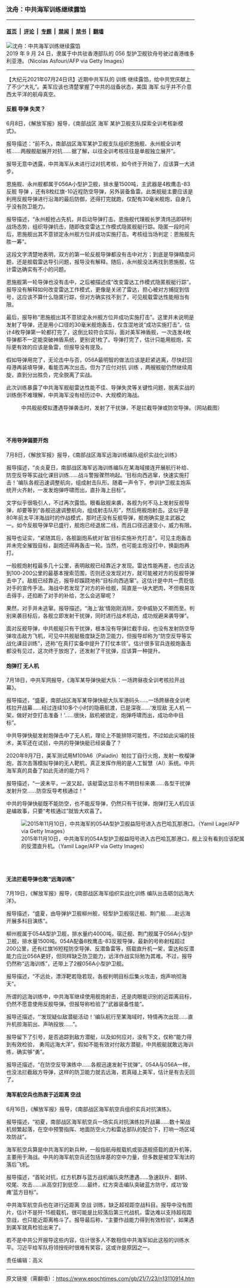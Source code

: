 ### 沈舟：中共海军训练继续露馅

---

#### [首页](../../../..?n13110914) &nbsp;|&nbsp; [评论](../../../../../epoch-comment?n13110914) &nbsp;|&nbsp; [专题](../../../../../epoch-special?n13110914) &nbsp;|&nbsp; [禁闻](../../../../../epoch-news?n13110914) &nbsp;|&nbsp; [禁书](../../../../../books?n13110914) &nbsp;|&nbsp; [翻墙](https://github.com/gfw-breaker/nogfw/blob/master/README.md?n13110914)


<div><img alt="沈舟：中共海军训练继续露馅" class="attachment-djy_600_400 size-djy_600_400 wp-post-image" src="https://i.epochtimes.com/assets/uploads/2021/07/id13110926-GettyImages-1170606386-600x400.jpg"/>
<div class="caption">
 2019 年 9 月 24 日，隶属于中共驻香港部队的 056 型护卫舰钦舟号驶过香港维多利亚港。（Nicolas Asfouri/AFP via Getty Images）
</div></div><hr/><div class="post_content" id="artbody" itemprop="articleBody">
 <!-- article content begin -->
 <p>
  【大纪元2021年07月24日讯】近期中共军队的
  <ok href="https://www.epochtimes.com/gb/tag/%E8%AE%AD%E7%BB%83.html">
   训练
  </ok>
  继续露馅，给中共党庆献上了不少“大礼”。美军应该也清楚掌握了中共的战备状态，美国
  <ok href="https://www.epochtimes.com/gb/tag/%E6%B5%B7%E5%86%9B.html">
   海军
  </ok>
  似乎并不介意西太平洋的航母真空。
 </p>
 <h4>
  <strong>
   反舰
   <ok href="https://www.epochtimes.com/gb/tag/%E5%AF%BC%E5%BC%B9.html">
    导弹
   </ok>
   失灵？
  </strong>
 </h4>
 <p>
  6月8日，《解放军报》报导，《南部战区
  <ok href="https://www.epochtimes.com/gb/tag/%E6%B5%B7%E5%86%9B.html">
   海军
  </ok>
  某护卫舰支队探索全训考核新模式》。
 </p>
 <p>
  报导描述：“前不久，南部战区海军某护卫舰支队组织恩施舰、永州舰全训考核……两艘舰艇展开对抗……据了解，以往全训考核往往是单舰独立展开”。
 </p>
 <p>
  报导无意中透露，中共海军从未进行过对抗考核，如今终于开始了，应该算一大进步。
 </p>
 <p>
  恩施舰、永州舰都属于056A小型护卫舰，排水量1500吨，主武器是4枚鹰击-83反舰
  <ok href="https://www.epochtimes.com/gb/tag/%E5%AF%BC%E5%BC%B9.html">
   导弹
  </ok>
  ，还有8枚红旗-10近程防空导弹，另外装备鱼雷。此类舰艇主要应该是利用反舰导弹进行沿海的最后防御，还得打完就跑，仅配有30毫米舰炮，自身几乎没有防卫能力。
 </p>
 <p>
  报导描述，“永州舰抢占先机，并启动导弹打击。恩施舰代理舰长罗清炜迅即研判战场态势，组织导弹抗击，随即改变雷达工作模式隐匿舰艇行踪。隐匿一段时间后，恩施舰出其不意锁定永州舰方位并成功实施打击。考核组当场判定：恩施舰先胜一筹”。
 </p>
 <p>
  这段文字清楚地表明，双方的第一轮反舰导弹都没有击中对方；到底是导弹精度问题，还是舰载雷达导引问题，报导没有解释。随后，永州舰没法再找到恩施舰，估计雷达确实有不小的问题。
 </p>
 <p>
  恩施舰第一轮导弹也没有击中，之后被描述成“改变雷达工作模式隐匿舰艇行踪”。报导没有解释如何改变雷达工作模式，更像是关闭了雷达，担心被对方捕捉到信号，这应该不算什么隐匿行踪，但对方确实找不到了，可见舰载雷达性能相当有限。
 </p>
 <p>
  最后，报导称“恩施舰出其不意锁定永州舰方位并成功实施打击”。这里并未说明是发射了导弹，还是用小口径的30毫米舰炮轰击，仅含混地说“成功实施打击”。估计4枚导弹第一轮都打完了，这倒比较符合实际，面对美军神盾舰，一次连发4枚导弹都不一定能突破神盾系统，更别说1枚了。导弹打完了，估计只能用舰炮，实际更有效的应该是鱼雷，但报导没有提及。
 </p>
 <p>
  假如导弹用完了，无论击中与否，056A最明智的做法应该是赶紧逃离，尽快赶回母港再装填导弹，看能否再次出击。但为了应付对抗
  <ok href="https://www.epochtimes.com/gb/tag/%E8%AE%AD%E7%BB%83.html">
   训练
  </ok>
  ，两艘舰艇仍然继续周旋，直到分出胜负，完全脱离了实战。
 </p>
 <p>
  此次训练暴露了中共海军舰艇雷达性能不佳、导弹失灵等关键性问题，脱离实战的训练倒不难理解，中共海军没有经历过中、大规模的海战。
 </p>
 <figure aria-describedby="caption-attachment-13110929" class="wp-caption aligncenter" id="attachment_13110929" style="width: 600px">
  <ok href="https://i.epochtimes.com/assets/uploads/2021/07/id13110929-China-ship-Ganraodan_20210708.jpg" target="_blank">
   <img alt="" class="size-large wp-image-13110929" src="https://i.epochtimes.com/assets/uploads/2021/07/id13110929-China-ship-Ganraodan_20210708-600x390.jpg"/>
  </ok>
  <br/><figcaption class="wp-caption-text" id="caption-attachment-13110929">
   中共舰艇模拟遭遇导弹袭击时，发射了干扰弹，不是拦截导弹或防空导弹。（网站截图）
  </figcaption><br/>
 </figure><br/>
 <h4>
  <strong>
   不用导弹偏要开炮
  </strong>
 </h4>
 <p>
  7月8日，《解放军报》报导，《南部战区海军远海训练编队组织实战化训练》
 </p>
 <p>
  报导描述，“炎炎夏日，南部战区海军远海训练编队在某海域接连开展航行补给、防空反导等实战化课目训练……战斗警报骤然响起。‘目标向西逃窜，快速实施打击！’编队各舰迅速调整航向，组成射击队形。随着一声令下，参训护卫舰主炮系统开火齐射，一发发炮弹呼啸而出，直扑海上目标”。
 </p>
 <p>
  文字似乎很吸引人，不过再次露馅。眼看敌舰来袭，各舰为何不马上发射反舰导弹，却要等到“各舰迅速调整航向，组成射击队形”，然后用舰炮射击。这似乎是80年前太平洋海战时的作战模式，那时还没有反舰导弹，舰炮确实是主武器之一。如今反舰导弹早已盛行，舰炮已经退居二线，而且口径迅速变小，威力有限。
 </p>
 <p>
  报导也证实，“紧随其后，各舰副炮系统对‘敌’目标实施补充打击”。可见主炮轰击并未完全摧毁目标，副炮还得再轰击一轮。当然，也可能主炮没打中，换副炮再打。
 </p>
 <p>
  一般舰炮射程最多几十公里，表明敌舰已经靠近才发现。雷达性能再差，也应该达到100-200公里的最基本搜索范围，否则还没发现对方，就可能被对方的反舰导弹击中了。敌舰已经靠近，报导却蹊跷地称“目标向西逃窜”。这估计是中共一贯贬低对手的宣传手法。海战中若发现了对方的补给舰，简直是一块大肥肉，不但极易攻击得手，还掐断了对手的补给，怎么会逃窜呢？
 </p>
 <p>
  果然，对手并未逃窜。报导描述，“海上‘敌’情刚刚消除，空中威胁又不期而至。判别来袭目标后，各舰立即发射干扰弹，同时进行战术机动，成功规避来袭导弹”。
 </p>
 <p>
  面对反舰导弹，中共舰艇只有干扰弹，根本没有导弹拦截手段，也没有发射防空导弹攻击敌方飞机，可见中共舰艇极度缺乏防卫能力，但报导却称为“防空反导等实战化课目训练”，还称“在真打实备中提升了打仗本领”。估计很多官兵连舰炮轰击都没有见过，这次终于放炮了，还发射了干扰弹，应该算一种提升。
 </p>
 <h4>
  <strong>
   炮弹打
   <ok href="https://www.epochtimes.com/gb/tag/%E6%97%A0%E4%BA%BA%E6%9C%BA.html">
    无人机
   </ok>
  </strong>
 </h4>
 <p>
  7月18日，中共军网报导，《海军某导弹快艇大队：一场跨昼夜全训考核拉开战幕》。
 </p>
 <p>
  报导描述，“盛夏，南部战区海军某导弹快艇大队军港码头……一场跨昼夜全训考核拉开战幕……经过连续10多个小时的隐蔽航渡，已是深夜……‘发现敌
  <ok href="https://www.epochtimes.com/gb/tag/%E6%97%A0%E4%BA%BA%E6%9C%BA.html">
   无人机
  </ok>
  一架，做好对空打击准备！’……很快，敌机被锁定，炮弹呼啸而出，成功命中目标”。
 </p>
 <p>
  中共导弹快艇发射炮弹击中了无人机，理论上不能排除可能性，不过如此尖端的技术，美军还在试验，中共的导弹快艇已经装备了？
 </p>
 <p>
  2020年9月7日，美军测试用M109A6（Paladin）帕拉丁自行火炮，发射一枚榴弹炮，首次击落模拟导弹的无人靶机，真正发挥作用的是人工智慧（AI）系统。中共海军真的具备了如此先进的能力吗？
 </p>
 <p>
  报导描述，“一波未平，一波又起，该艇雷达显示有不明目标来袭……各型干扰弹发射升空……防空反导考核通过！”
 </p>
 <p>
  中共的导弹快艇既不能防空，也不能反导弹，仍然只有干扰弹，炮弹打无人机应该是编故事，只要“考核通过”就皆大欢喜了。
 </p>
 <figure aria-describedby="caption-attachment-13110932" class="wp-caption alignnone" id="attachment_13110932" style="width: 600px">
  <ok href="https://i.epochtimes.com/assets/uploads/2021/07/id13110932-GettyImages-496508808.jpg" target="_blank">
   <img alt="2015年11月10日，中共海军的054A型护卫舰益阳号进入古巴哈瓦那港口。（Yamil Lage/AFP via Getty Images）" class="size-large wp-image-13110932" src="https://i.epochtimes.com/assets/uploads/2021/07/id13110932-GettyImages-496508808-600x343.jpg"/>
  </ok>
  <br/><figcaption class="wp-caption-text" id="caption-attachment-13110932">
   2015年11月10日，中共海军的054A型护卫舰益阳号进入古巴哈瓦那港口，舰上没有看到应该配属的反潜直升机。（Yamil Lage/AFP via Getty Images）
  </figcaption><br/>
 </figure><br/>
 <h4>
  <strong>
   无法拦截导弹也敢“远海训练”
  </strong>
 </h4>
 <p>
  7月19日，《解放军报》报导，《南部战区海军组织实战化训练 编队出击砺剑远海大洋》。
 </p>
 <p>
  报导描述，“盛夏，由导弹护卫舰柳州舰，轻型护卫舰宿迁舰、荆门舰……赴远海开展多科目演练”。
 </p>
 <p>
  柳州舰属于054A型护卫舰，排水量约4000吨，宿迁舰、荆门舰属于056A小型护卫舰，排水量1500吨。054A配备8枚鹰击-83反舰导弹，最新的号称射程超过200公里，还有红旗16短程防空导弹、反潜鱼雷等，搭载直升机一架，雷达和反潜能力应比056A更好，但同样缺乏防卫能力，远洋作战实际勉为其难。不过，报导仍然称“远海训练”，还带上了2艘056A小型护卫舰。
 </p>
 <p>
  报导描述，“不远处，漂浮靶若隐若现，各舰判明目标后集火攻击，炮声响彻海天”。
 </p>
 <p>
  所谓的远海训练中，中共海军继续使用舰炮射击，还是肉眼能识别的近距离目标，仍然不愿意使用反舰导弹。但报导称检验了“武器装备性能”。
 </p>
 <p>
  报导还描述，“‘发现疑似敌潜艇活动！’编队航行至某海域时，特情再次出现……直升机掠海前出、声呐投放……”。
 </p>
 <p>
  报导留下了引号，是否追踪到敌方潜艇，以及如何应对，没有下文，仅称“能力得到有效检验， 勇闯远海大洋”。假如不能有效对付敌方潜艇，中共舰艇就敢远海训练，确实够“勇”。
 </p>
 <p>
  报导还描述，“在防空反导演练中……各舰迅速发射干扰弹”。054A与056A一样，也没法拦截敌方导弹，这样的防卫能力就去远海，若真碰上美军，估计是有去无回了。
 </p>
 <h4>
  <strong>
   海军航空兵也热衷于近距离
   <ok href="https://www.epochtimes.com/gb/tag/%E7%A9%BA%E6%88%98.html">
    空战
   </ok>
  </strong>
 </h4>
 <p>
  6月16日，《解放军报》报导，《南部战区海军航空兵组织实兵对抗演练》。
 </p>
 <p>
  报导描述，“初夏，南部战区海军航空兵一场实兵对抗演练拉开战幕……数十架战机频繁起落，在空中预警指挥、地面防空火力和雷达部队的配合下，打响一场区域攻防战”。
 </p>
 <p>
  海军航空兵算是中共海军的新兵种，一般指航母舰载机或驱逐舰搭载的直升机等，主要用于海战。中共的海军航空兵还包括岸基的空中力量，但多数是被空军淘汰的落后飞机。
 </p>
 <p>
  报导描述，“首轮对抗，红方机群与蓝方战机编队突然遭遇……急速跃升、翻转、咬尾、攻击……从高空打到低空……最终，红方突击编队突破蓝方防守，成功‘毁瘫’蓝方目标”。
 </p>
 <p>
  中共海军航空兵也在进行近距离
  <ok href="https://www.epochtimes.com/gb/tag/%E7%A9%BA%E6%88%98.html">
   空战
  </ok>
  训练，缺乏超视距空战科目。报导中没有图片，估计不是歼-15舰载机，很可能是比较落后第三代战机，雷达难以支持超视距空战，也只能近距离格斗了。报导最后称，“主要作战能力得到有效检验”，如果遇到美军就真检验出来了。
 </p>
 <p>
  若不是中共公开报导这些内容，估计很多人不敢相信中共海军如此这般的训练水平。习近平给军队将领授衔时很难有笑容，这或许是原因之一。
 </p>
 <p>
  责任编辑：高义
 </p>
 <!-- article content end -->
 <div id="below_article_ad">
 </div>
</div>


---

原文链接（需翻墙）：https://www.epochtimes.com/gb/21/7/23/n13110914.htm